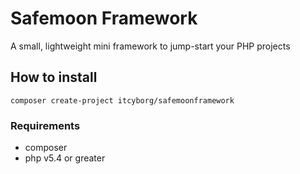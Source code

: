 # Safemoon Framework
A small, lightweight mini framework to jump-start your PHP projects

## How to install

``composer create-project itcyborg/safemoonframework``

### Requirements
* composer
* php v5.4 or greater


